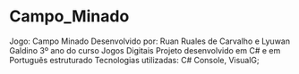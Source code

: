 # Campo_Minado
Jogo: Campo Minado 
Desenvolvido por: Ruan Ruales de Carvalho e Lyuwan Galdino
3º ano do curso Jogos Digitais 
Projeto desenvolvido em C# e em Português estruturado 
Tecnologias utilizadas: C# Console, VisualG;

